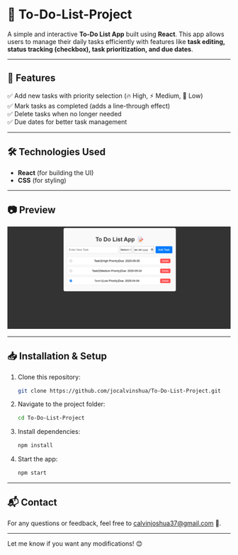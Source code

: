 # 📝 To-Do-List-Project 

A simple and interactive **To-Do List App** built using **React**. This app allows users to manage their daily tasks efficiently with features like **task editing, status tracking (checkbox), task prioritization, and due dates**.  

---  

## 🚀 **Features**  
✅ Add new tasks with priority selection (🔥 High, ⚡ Medium, 🌱 Low)  
✅ Mark tasks as completed (adds a line-through effect)  
✅ Delete tasks when no longer needed  
✅ Due dates for better task management  

---  

## 🛠 **Technologies Used**  
- **React** (for building the UI)  
- **CSS** (for styling)  

---  

## 📷 **Preview**  
![App Screenshot](src/img/ProjectDisplay.png)

---  

## 📥 **Installation & Setup**  
1. Clone this repository:  
   ```sh
   git clone https://github.com/jocalvinshua/To-Do-List-Project.git
   ```
2. Navigate to the project folder:  
   ```sh
   cd To-Do-List-Project
   ```
3. Install dependencies:  
   ```sh
   npm install
   ```
4. Start the app:  
   ```sh
   npm start
   ```

---   

## 📬 Contact
For any questions or feedback, feel free to [calvinjoshua37@gmail.com](mailto:calvinjoshua37@gmail.com) 🚀.

---

Let me know if you want any modifications! 😊
